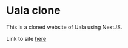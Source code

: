 # Uala clone
This is a cloned website of Uala using NextJS. 

Link to site [here](uala-clone.vercel.app)

